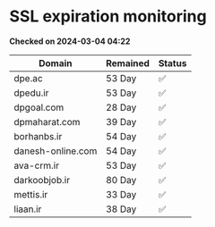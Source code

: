 # SSL expiration monitoring

**Checked on 2024-03-04 04:22**

| Domain | Remained | Status       |
|--------|----------|--------------|
| dpe.ac     | 53 Day   | ✅ |
| dpedu.ir     | 53 Day   | ✅ |
| dpgoal.com     | 28 Day   | ✅ |
| dpmaharat.com     | 39 Day   | ✅ |
| borhanbs.ir     | 54 Day   | ✅ |
| danesh-online.com     | 54 Day   | ✅ |
| ava-crm.ir     | 53 Day   | ✅ |
| darkoobjob.ir     | 80 Day   | ✅ |
| mettis.ir     | 33 Day   | ✅ |
| liaan.ir     | 38 Day   | ✅ |
